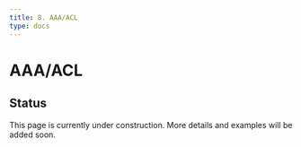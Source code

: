 ```yaml
---
title: 8. AAA/ACL
type: docs
---
```


# AAA/ACL

## Status

This page is currently under construction. More details and examples will be added soon.
